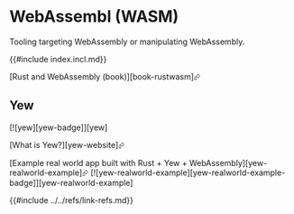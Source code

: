 # WebAssembl (WASM)

Tooling targeting WebAssembly or manipulating WebAssembly.

{{#include index.incl.md}}

[Rust and WebAssembly (book)][book-rustwasm]⮳

## Yew

[![yew][yew-badge]][yew]

[What is Yew?][yew-website]⮳

[Example real world app built with Rust + Yew + WebAssembly][yew-realworld-example]⮳  [![yew-realworld-example][yew-realworld-example-badge]][yew-realworld-example]

{{#include ../../refs/link-refs.md}}
